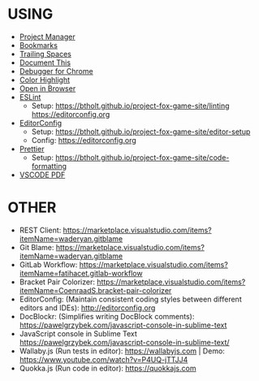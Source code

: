 # USING

* [Project Manager](https://marketplace.visualstudio.com/items?itemName=alefragnani.project-manager)
* [Bookmarks](https://marketplace.visualstudio.com/items?itemName=alefragnani.Bookmarks&WT.mc_id=vscodecandothat-dotcom)
* [Trailing Spaces](https://marketplace.visualstudio.com/items?itemName=shardulm94.trailing-spaces)
* [Document This](https://marketplace.visualstudio.com/items?itemName=joelday.docthis)
* [Debugger for Chrome](https://marketplace.visualstudio.com/items?itemName=msjsdiag.debugger-for-chrome)
* [Color Highlight](https://marketplace.visualstudio.com/items?itemName=naumovs.color-highlight)
* [Open in Browser](https://marketplace.visualstudio.com/items?itemName=techer.open-in-browser)
* [ESLint](https://github.com/Microsoft/vscode-eslint)
  * Setup: <https://btholt.github.io/project-fox-game-site/linting> <https://editorconfig.org>
* [EditorConfig](https://marketplace.visualstudio.com/items?itemName=EditorConfig.EditorConfig)
  * Setup: <https://btholt.github.io/project-fox-game-site/editor-setup>
  * Config: <https://editorconfig.org>
* [Prettier](https://marketplace.visualstudio.com/items?itemName=esbenp.prettier-vscode)
  * Setup: <https://btholt.github.io/project-fox-game-site/code-formatting>
* [VSCODE PDF](https://marketplace.visualstudio.com/items?itemName=tomoki1207.pdf)

# OTHER

* REST Client: <https://marketplace.visualstudio.com/items?itemName=waderyan.gitblame>
* Git Blame: <https://marketplace.visualstudio.com/items?itemName=waderyan.gitblame>
* GitLab Workflow: <https://marketplace.visualstudio.com/items?itemName=fatihacet.gitlab-workflow>
* Bracket Pair Colorizer: <https://marketplace.visualstudio.com/items?itemName=CoenraadS.bracket-pair-colorizer>
* EditorConfig: (Maintain consistent coding styles between different editors and IDEs): <http://editorconfig.org>
* Doc​Blockr: (Simplifies writing DocBlock comments): <https://pawelgrzybek.com/javascript-console-in-sublime-text>
* JavaScript console in Sublime Text <https://pawelgrzybek.com/javascript-console-in-sublime-text/>
* Wallaby.js (Run tests in editor): <https://wallabyjs.com> | Demo: <https://www.youtube.com/watch?v=P4UQ-jTTJJ4>
* Quokka.js (Run code in editor): <https://quokkajs.com>